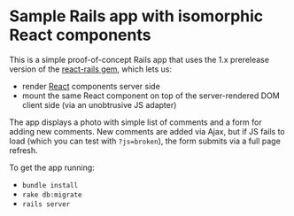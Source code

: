 # Sample Rails app with isomorphic React components

This is a simple proof-of-concept Rails app that uses the 1.x prerelease version of the [react-rails gem](https://github.com/reactjs/react-rails/pull/24), which lets us:

- render [React](http://facebook.github.io/react/index.html) components server side
- mount the same React component on top of the server-rendered DOM client side (via an unobtrusive JS adapter)

The app displays a photo with simple list of comments and a form for adding new comments. New comments are added via Ajax, but if JS fails to load (which you can test with `?js=broken`), the form submits via a full page refresh.

To get the app running:

- `bundle install`
- `rake db:migrate`
- `rails server`
